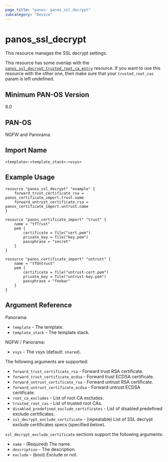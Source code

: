 ```yaml
---
page_title: "panos: panos_ssl_decrypt"
subcategory: "Device"
---
```


# panos_ssl_decrypt

This resource manages the SSL decrypt settings.

This resource has some overlap with the
[`panos_ssl_decrypt_trusted_root_ca_entry`](ssl_decrypt_trusted_root_ca_entry.html)
resource.  If you want to use this resource with the other one, then make sure that
your `trusted_root_cas` param is left undefined.


## Minimum PAN-OS Version

8.0


## PAN-OS

NGFW and Panorama.


## Import Name

```shell
<template>:<template_stack>:<vsys>
```


## Example Usage

```hcl
resource "panos_ssl_decrypt" "example" {
    forward_trust_certificate_rsa = panos_certificate_import.trust.name
    forward_untrust_certificate_rsa = panos_certificate_import.untrust.name
}

resource "panos_certificate_import" "trust" {
    name = "tfTrust"
    pem {
        certificate = file("cert.pem")
        private_key = file("key.pem")
        passphrase = "secret"
    }
}

resource "panos_certificate_import" "untrust" {
    name = "tfUntrust"
    pem {
        certificate = file("untrust-cert.pem")
        private_key = file("untrust-key.pem")
        passphrase = "foobar"
    }
}
```


## Argument Reference

Panorama:

* `template` - The template.
* `template_stack` - The template stack.


NGFW / Panorama:

* `vsys` - The vsys (default: `shared`).


The following arguments are supported:

* `forward_trust_certificate_rsa` - Forward trust RSA certificate.
* `forward_trust_certificate_ecdsa` - Forward trust ECDSA certificate.
* `forward_untrust_certificate_rsa` - Forward untrust RSA certificate.
* `forward_untrust_certificate_ecdsa` - Forward untrust ECDSA certificate.
* `root_ca_excludes` - List of root CA excludes.
* `trusted_root_cas` - List of trusted root CAs.
* `disabled_predefined_exclude_certificates` - List of disabled predefined
  exclude certificates.
* `ssl_decrypt_exclude_certificate` - (repeatable) List of SSL decrypt exclude
  certificates specs (specified below).


`ssl_decrypt_exclude_certificate` sections support the following arguments:

* `name` - (Required) The name.
* `description` - The description.
* `exclude` - (bool) Exclude or not.
